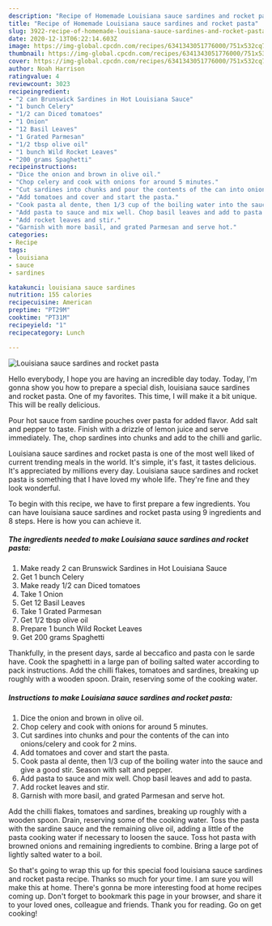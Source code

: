 ```yaml
---
description: "Recipe of Homemade Louisiana sauce sardines and rocket pasta"
title: "Recipe of Homemade Louisiana sauce sardines and rocket pasta"
slug: 3922-recipe-of-homemade-louisiana-sauce-sardines-and-rocket-pasta
date: 2020-12-13T06:22:14.603Z
image: https://img-global.cpcdn.com/recipes/6341343051776000/751x532cq70/louisiana-sauce-sardines-and-rocket-pasta-recipe-main-photo.jpg
thumbnail: https://img-global.cpcdn.com/recipes/6341343051776000/751x532cq70/louisiana-sauce-sardines-and-rocket-pasta-recipe-main-photo.jpg
cover: https://img-global.cpcdn.com/recipes/6341343051776000/751x532cq70/louisiana-sauce-sardines-and-rocket-pasta-recipe-main-photo.jpg
author: Noah Harrison
ratingvalue: 4
reviewcount: 3023
recipeingredient:
- "2 can Brunswick Sardines in Hot Louisiana Sauce"
- "1 bunch Celery"
- "1/2 can Diced tomatoes"
- "1 Onion"
- "12 Basil Leaves"
- "1 Grated Parmesan"
- "1/2 tbsp olive oil"
- "1 bunch Wild Rocket Leaves"
- "200 grams Spaghetti"
recipeinstructions:
- "Dice the onion and brown in olive oil."
- "Chop celery and cook with onions for around 5 minutes."
- "Cut sardines into chunks and pour the contents of the can into onions/celery and cook for 2 mins."
- "Add tomatoes and cover and start the pasta."
- "Cook pasta al dente, then 1/3 cup of the boiling water into the sauce and give a good stir. Season with salt and pepper."
- "Add pasta to sauce and mix well. Chop basil leaves and add to pasta."
- "Add rocket leaves and stir."
- "Garnish with more basil, and grated Parmesan and serve hot."
categories:
- Recipe
tags:
- louisiana
- sauce
- sardines

katakunci: louisiana sauce sardines 
nutrition: 155 calories
recipecuisine: American
preptime: "PT29M"
cooktime: "PT31M"
recipeyield: "1"
recipecategory: Lunch

---
```



![Louisiana sauce sardines and rocket pasta](https://img-global.cpcdn.com/recipes/6341343051776000/751x532cq70/louisiana-sauce-sardines-and-rocket-pasta-recipe-main-photo.jpg)

Hello everybody, I hope you are having an incredible day today. Today, I'm gonna show you how to prepare a special dish, louisiana sauce sardines and rocket pasta. One of my favorites. This time, I will make it a bit unique. This will be really delicious.

Pour hot sauce from sardine pouches over pasta for added flavor. Add salt and pepper to taste. Finish with a drizzle of lemon juice and serve immediately. The, chop sardines into chunks and add to the chilli and garlic.

Louisiana sauce sardines and rocket pasta is one of the most well liked of current trending meals in the world. It's simple, it's fast, it tastes delicious. It's appreciated by millions every day. Louisiana sauce sardines and rocket pasta is something that I have loved my whole life. They're fine and they look wonderful.


To begin with this recipe, we have to first prepare a few ingredients. You can have louisiana sauce sardines and rocket pasta using 9 ingredients and 8 steps. Here is how you can achieve it.

<!--inarticleads1-->

##### The ingredients needed to make Louisiana sauce sardines and rocket pasta:

1. Make ready 2 can Brunswick Sardines in Hot Louisiana Sauce
1. Get 1 bunch Celery
1. Make ready 1/2 can Diced tomatoes
1. Take 1 Onion
1. Get 12 Basil Leaves
1. Take 1 Grated Parmesan
1. Get 1/2 tbsp olive oil
1. Prepare 1 bunch Wild Rocket Leaves
1. Get 200 grams Spaghetti


Thankfully, in the present days, sarde al beccafico and pasta con le sarde have. Cook the spaghetti in a large pan of boiling salted water according to pack instructions. Add the chilli flakes, tomatoes and sardines, breaking up roughly with a wooden spoon. Drain, reserving some of the cooking water. 

<!--inarticleads2-->

##### Instructions to make Louisiana sauce sardines and rocket pasta:

1. Dice the onion and brown in olive oil.
1. Chop celery and cook with onions for around 5 minutes.
1. Cut sardines into chunks and pour the contents of the can into onions/celery and cook for 2 mins.
1. Add tomatoes and cover and start the pasta.
1. Cook pasta al dente, then 1/3 cup of the boiling water into the sauce and give a good stir. Season with salt and pepper.
1. Add pasta to sauce and mix well. Chop basil leaves and add to pasta.
1. Add rocket leaves and stir.
1. Garnish with more basil, and grated Parmesan and serve hot.


Add the chilli flakes, tomatoes and sardines, breaking up roughly with a wooden spoon. Drain, reserving some of the cooking water. Toss the pasta with the sardine sauce and the remaining olive oil, adding a little of the pasta cooking water if necessary to loosen the sauce. Toss hot pasta with browned onions and remaining ingredients to combine. Bring a large pot of lightly salted water to a boil. 

So that's going to wrap this up for this special food louisiana sauce sardines and rocket pasta recipe. Thanks so much for your time. I am sure you will make this at home. There's gonna be more interesting food at home recipes coming up. Don't forget to bookmark this page in your browser, and share it to your loved ones, colleague and friends. Thank you for reading. Go on get cooking!
